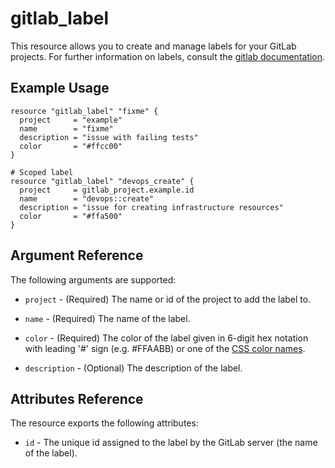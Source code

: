 # gitlab\_label

This resource allows you to create and manage labels for your GitLab projects.
For further information on labels, consult the [gitlab
documentation](https://docs.gitlab.com/ee/user/project/labels.html#project-labels).


## Example Usage

```hcl
resource "gitlab_label" "fixme" {
  project     = "example"
  name        = "fixme"
  description = "issue with failing tests"
  color       = "#ffcc00"
}

# Scoped label
resource "gitlab_label" "devops_create" {
  project     = gitlab_project.example.id
  name        = "devops::create"
  description = "issue for creating infrastructure resources"
  color       = "#ffa500"
}

```

## Argument Reference

The following arguments are supported:

* `project` - (Required) The name or id of the project to add the label to.

* `name` - (Required) The name of the label.

* `color` - (Required) The color of the label given in 6-digit hex notation with leading '#' sign (e.g. #FFAABB) or one of the [CSS color names](https://developer.mozilla.org/en-US/docs/Web/CSS/color_value#Color_keywords).

* `description` - (Optional) The description of the label.

## Attributes Reference

The resource exports the following attributes:

* `id` - The unique id assigned to the label by the GitLab server (the name of the label).
